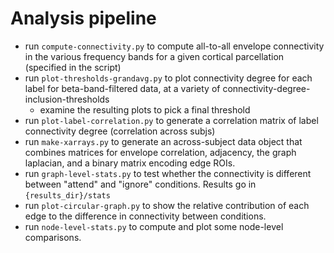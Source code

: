 # Analysis pipeline

- run `compute-connectivity.py` to compute all-to-all envelope connectivity in
  the various frequency bands for a given cortical parcellation (specified in
  the script)
- run `plot-thresholds-grandavg.py` to plot connectivity degree for each
  label for beta-band-filtered data, at a variety of 
  connectivity-degree-inclusion-thresholds
    - examine the resulting plots to pick a final threshold
- run `plot-label-correlation.py` to generate a correlation matrix of label
  connectivity degree (correlation across subjs)
- run `make-xarrays.py` to generate an across-subject data object that combines
  matrices for envelope correlation, adjacency, the graph laplacian, and a
  binary matrix encoding edge ROIs.
- run `graph-level-stats.py` to test whether the connectivity is different
  between "attend" and "ignore" conditions. Results go in `{results_dir}/stats`
- run `plot-circular-graph.py` to show the relative contribution of each edge
  to the difference in connectivity between conditions.
- run `node-level-stats.py` to compute and plot some node-level comparisons.
